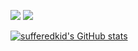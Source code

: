 <img src="https://img.shields.io/badge/tg:-%40sufferedk1d-blueviolet"></img>
<img src="https://img.shields.io/badge/discord%3A-sufferedkid%231990-blueviolet"></img>

[![sufferedkid's GitHub stats](https://github-readme-stats.vercel.app/api?username=sufferedkid&show_icons=true&theme=aura)](https://github.com/anuraghazra/github-readme-stats)

